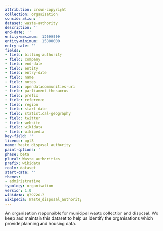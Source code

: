 ```yaml
---
attribution: crown-copyright
collection: organisation
consideration: ''
dataset: waste-authority
description: ''
end-date: ''
entity-maximum: '15899999'
entity-minimum: '15800000'
entry-date: ''
fields:
- field: billing-authority
- field: company
- field: end-date
- field: entity
- field: entry-date
- field: name
- field: notes
- field: opendatacommunities-uri
- field: parliament-thesaurus
- field: prefix
- field: reference
- field: region
- field: start-date
- field: statistical-geography
- field: twitter
- field: website
- field: wikidata
- field: wikipedia
key-field: ''
licence: ogl3
name: Waste disposal authority
paint-options: ''
phase: beta
plural: Waste authorities
prefix: wikidata
realm: dataset
start-date: ''
themes:
- administrative
typology: organisation
version: 1.0
wikidata: Q7972817
wikipedia: Waste_disposal_authority
---
```


An organisation responsible for municipal waste collection and disposal.
We keep and maintain this dataset to help us identify the organisations which provide planning and housing data.